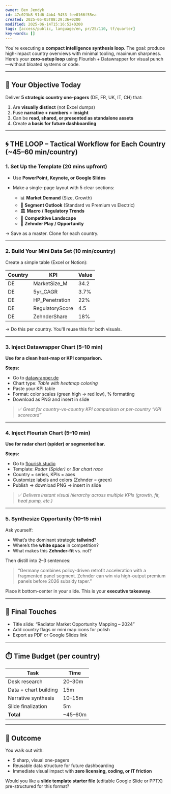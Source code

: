 ```yaml
---
owner: Ben Jendyk
id: 47c023b8-91d6-4bb4-9453-fee0166f55ea
created: 2025-05-05T08:29:36+0200
modified: 2025-06-14T15:16:52+0200
tags: [access/public, language/en, pr/25/110, tf/quarter]
key-words: []
---
```


You're executing a **compact intelligence synthesis loop**. The goal: produce high-impact country overviews with minimal tooling, maximum sharpness. Here’s your **zero-setup loop** using Flourish + Datawrapper for visual punch—without bloated systems or code.

---

## 🎯 Your Objective Today

Deliver **5 strategic country one-pagers** (DE, FR, UK, IT, CH) that:

1. Are **visually distinct** (not Excel dumps)
2. Fuse **narrative + numbers + insight**
3. Can be **read, shared, or presented as standalone assets**
4. Create **a basis for future dashboarding**

---

## 🌀 THE LOOP – Tactical Workflow for Each Country (\~45–60 min/country)

### **1. Set Up the Template (20 mins upfront)**

* Use **PowerPoint, Keynote, or Google Slides**
* Make a single-page layout with 5 clear sections:

  * 📊 **Market Demand** (Size, Growth)
  * 🧩 **Segment Outlook** (Standard vs Premium vs Electric)
  * 🏛️ **Macro / Regulatory Trends**
  * 🥊 **Competitive Landscape**
  * 🎯 **Zehnder Play / Opportunity**

→ Save as a master. Clone for each country.

---

### **2. Build Your Mini Data Set (10 min/country)**

Create a simple table (Excel or Notion):

| Country | KPI             | Value |
| ------- | --------------- | ----- |
| DE      | MarketSize\_M   | 34.2  |
| DE      | 5yr\_CAGR       | 3.7%  |
| DE      | HP\_Penetration | 22%   |
| DE      | RegulatoryScore | 4.5   |
| DE      | ZehnderShare    | 18%   |

→ Do this per country. You'll reuse this for both visuals.

---

### **3. Inject Datawrapper Chart (5–10 min)**

**Use for a clean heat-map or KPI comparison.**

**Steps:**

* Go to [datawrapper.de](https://datawrapper.de)
* Chart type: *Table with heatmap coloring*
* Paste your KPI table
* Format: color scales (green high → red low), % formatting
* Download as PNG and insert in slide

> ✅ *Great for country-vs-country KPI comparison or per-country “KPI scorecard”*

---

### **4. Inject Flourish Chart (5–10 min)**

**Use for radar chart (spider) or segmented bar.**

**Steps:**

* Go to [flourish.studio](https://flourish.studio)
* Template: *Radar (Spider)* or *Bar chart race*
* Country = series, KPIs = axes
* Customize labels and colors (Zehnder = green)
* Publish → download PNG → insert in slide

> ✅ *Delivers instant visual hierarchy across multiple KPIs (growth, fit, heat pump, etc.)*

---

### **5. Synthesize Opportunity (10–15 min)**

Ask yourself:

* What’s the dominant strategic **tailwind**?
* Where’s the **white space** in competition?
* What makes this **Zehnder-fit** vs. not?

Then distill into 2–3 sentences:

> “Germany combines policy-driven retrofit acceleration with a fragmented panel segment. Zehnder can win via high-output premium panels before 2026 subsidy taper.”

Place it bottom-center in your slide. This is your **executive takeaway**.

---

## 🔁 Final Touches

* Title slide: “Radiator Market Opportunity Mapping – 2024”
* Add country flags or mini map icons for polish
* Export as PDF or Google Slides link

---

## ⏱️ Time Budget (per country)

| Task                  | Time     |
| --------------------- | -------- |
| Desk research         | 20–30m   |
| Data + chart building | 15m      |
| Narrative synthesis   | 10–15m   |
| Slide finalization    | 5m       |
| **Total**             | \~45–60m |

---

## 🧠 Outcome

You walk out with:

* 5 sharp, visual one-pagers
* Reusable data structure for future dashboarding
* Immediate visual impact with **zero licensing, coding, or IT friction**

Would you like a **slide template starter file** (editable Google Slide or PPTX) pre-structured for this format?
